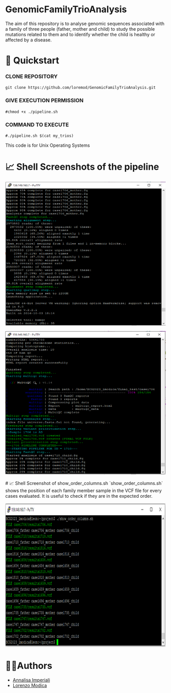 # GenomicFamilyTrioAnalysis

The aim of this repository is to analyse genomic sequences associated with a family of three people (father, mother and
child) to study the possible mutations related to them and to identify whether the child is healthy or affected by
a disease.

# 🚀 Quickstart
### CLONE REPOSITORY
```
git clone https://github.com/loremod/GenomicFamilyTrioAnalysis.git
```
### GIVE EXECUTION PERMISSION
```
#chmod +x ./pipeline.sh
```

### COMMAND TO EXECUTE
```
#./pipeline.sh $(cat my_trios)
```
This code is for Unix Operating Systems

# 📈 Shell Screenshots of the pipeline
<p align="center">
  <img width="600" height="450" src="./output/images/1.PNG"/>
</p>
<p align="center">
  <img width="600" height="450" src="./output/images/2.PNG"/>
</p>
# 📈 Shell Screenshot of show_order_columns.sh
`show_order_columns.sh` shows the position of each family member sample in the VCF file for every cases evaluated. It is useful to check if they are in the expected order.
<p align="center">
  <img width="600" height="450" src="./output/images/show_order_columns.PNG"/>
</p>

# 👨‍💻Authors
* [Annalisa Imperiali](https://github.com/annalisai)
* [Lorenzo Modica](https://github.com/loremod)
